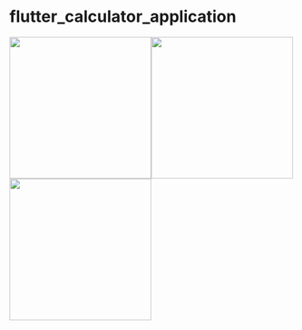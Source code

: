 # flutter_calculator_application

<img src="https://user-images.githubusercontent.com/47160014/166567168-5eb4f601-860c-46c1-9134-91584828b69f.png" width="250"/><img src="https://user-images.githubusercontent.com/47160014/168449056-d9763fa1-f4e9-4d09-95b6-135724beebc1.png" width="250"/><img src="https://user-images.githubusercontent.com/47160014/168449086-c9b52377-0c1b-4b77-9c19-ecaa40fd01b0.png" width="250"/>
